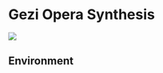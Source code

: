 # Gezi Opera Synthesis
![](https://github.com/double-blind-pseudo-user/Gezi_opera_synthesis/assets/model.png)
## Environment
